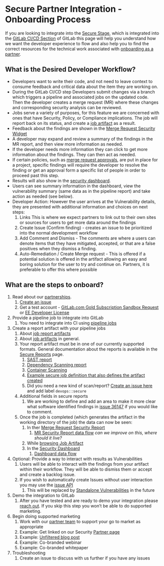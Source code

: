 # Secure Partner Integration - Onboarding Process

If you are looking to integrate into the [Secure Stage](https://about.gitlab.com/direction/secure/), which is integrated into the [GitLab CI/CD Section](https://about.gitlab.com/handbook/product/categories/#cicd-section) of GitLab this page will help you understand how we want the developer experience to flow and also help you to find the correct resources for the technical work associated with [onboarding as a partner](https://about.gitlab.com/partners/integrate/).

## What is the Desired Developer Workflow?

- Developers want to write their code, and not need to leave context to consume feedback and critical data about the item they are working on.
- During the GitLab CI/CD step Developers submit changes via a branch which triggers a pipeline and associated jobs on the updated code. Then the developer creates a merge request (MR) where these changes and corresponding security analysis can be reviewed.
- Jobs serve a variety of purposes, for this feature we are concerned with ones that have Security, Policy, or Compliance implications. The job will report back on its status, and create a [job artifact](https://docs.gitlab.com/ee/user/project/pipelines/job_artifacts.html) as a result.
- Feedback about the findings are shown in the [Merge Request Security Widget](https://docs.gitlab.com/ee/user/project/merge_requests/#security-reports-ultimate)
- A developer may expand and review a summary of the findings in the MR report, and then view more information as needed.
- If the developer needs more information they can click to get more information about the findings. They can then act as needed.
- If certain policies, such as [merge request approvals](https://docs.gitlab.com/ee/user/project/merge_requests/merge_request_approvals.html), are put in place for a project, specific findings will require the developer to resolve the finding or get an approval form a specific list of people in order to proceed past this step.
- Results will also show in the [security dashboard](https://docs.gitlab.com/ee/user/application_security/security_dashboard/#gitlab-security-dashboard-ultimate).
- Users can see summary information in the dashboard, view the vulnerability summary (same data as in the pipeline report) and take action as needed (see below).
- Developer Action: However the user arrives at the Vulnerability details, they are presented with additional information and choices on next steps:
    1. Links This is where we expect partners to link out to their own sites or sources for users to get more data around the findings
    1. Create Issue (Confirm finding) - creates an issue to be prioritized into the normal development workflow
    1. Add Comment and Dismiss - The comments are where a users can denote items that they have mitigated, accepted, or that are a false positives when they dismiss a finding.
    1. Auto-Remediation / Create Merge request - This is offered if a potential solution is offered in the artifact allowing an easy and boring solution for the user to try and continue on. Partners, it is preferable to offer this where possible

## What are the steps to onboard?

1. Read about our [partnerships](https://about.gitlab.com/partners/integrate/).
   1. [Create an issue](https://gitlab.com/gitlab-com/alliances/alliances/issues/new?issuable_template=new_partner)
   1. Get a test account - [GitLab.com Gold Subscription Sandbox Request](https://about.gitlab.com/partners/integrate/#gitlabcom-gold-subscription-sandbox-request) or [EE Developer License](https://about.gitlab.com/partners/integrate/#requesting-ee-dev-license-for-rd)
1. Provide a pipeline job to integrate into GitLab
   1. You need to integrate into CI using [pipeline jobs](https://docs.gitlab.com/ee/development/pipelines.html)
1. Create a report artifact with your pipeline jobs
   1. About [job report artifacts](https://docs.gitlab.com/ee/ci/yaml/README.html#artifactsreports)
   1. About [job artifacts](https://docs.gitlab.com/ee/user/project/pipelines/job_artifacts.html) in general.
   1. Your report artifact must be in one of our currently supported formats. General documentation about the reports is available in the [Secure Reports](https://docs.gitlab.com/ee/development/integrations/secure/#report) page.
      1. [SAST report](https://docs.gitlab.com/ee/user/application_security/sast/#reports-json-format)
      1. [Dependency Scanning report](https://docs.gitlab.com/ee/user/application_security/dependency_scanning/#reports-json-format)
      1. [Container Scanning](https://docs.gitlab.com/ee/user/application_security/container_scanning/index.html#reports-json-format)
      1. [Example secure job definition that also defines the artifact created](https://gitlab.com/gitlab-org/gitlab/blob/master/lib/gitlab/ci/templates/Security/Container-Scanning.gitlab-ci.yml)
      1. Did you need a new kind of scan/report? [Create an issue here](https://gitlab.com/gitlab-org/gitlab/issues/new#) and add label `devops::secure`
   1. Additional fields in secure reports
      1. We are working to define and add an area to make it more clear what software identified findings in [issue 36147](https://gitlab.com/gitlab-org/gitlab/issues/36147) if you would like to comment.
   1. Once the job is completed (which generates the artifact in the working directory of the job) the data can now be seen:
      1. In ther [Merge Request Security Report](https://docs.gitlab.com/ee/user/project/merge_requests/#security-reports-ultimate)
         1. [MR Security Report data flow](https://gitlab.com/snippets/1910005#merge-request-view) *can we improve on this, where should it live?*
      1. While [browsing Job Artifact](https://docs.gitlab.com/ee/user/project/pipelines/job_artifacts.html#browsing-artifacts)
      1. In the [Security Dashboard](https://docs.gitlab.com/ee/user/application_security/security_dashboard/)
         1. [Dashboard data flow](https://gitlab.com/snippets/1910005#project-and-group-dashboards)
1. Optional: Provide a way to interact with results as Vulnerabilities
   1. Users will be able to interact with the findings from your artifact within their workflow. They will be able to dismiss them or accept and create a backlog issue.
   1. If you wish to automatically create Issues without user interaction you may use the [issue API](https://docs.gitlab.com/ee/api/issues.html)
      1. This will be replaced by [Standalone Vulnerabilities](https://gitlab.com/groups/gitlab-org/-/epics/634) in the future
1. Demo the integration to GitLab
   1. After you have tested and are ready to demo your integration please [reach out](https://about.gitlab.com/partners/integrate/). If you skip this step you won’t be able to do supported marketing.
1. Begin doing supported marketing
   1. Work with our [partner team](https://about.gitlab.com/partners/integrate/) to support your go to market as appropriate
   1. Example: Get linked on our Security [Partner page](https://about.gitlab.com/partners/#security)
   1. Example: [Unfiltered blog post](https://about.gitlab.com/handbook/marketing/blog/unfiltered/)
   1. Example: Co-branded webinar
   1. Example: Co-branded whitepaper
1. Troubleshooting
   1. Create an issue to discuss with us further if you have any issues

<!--
1. Optional: Auto Remediation
  1. If you specified a `remediations` in your artifact, it will be proposed through [auto remediation](https://docs.gitlab.com/ee/user/application_security/index.html#solutions-for-vulnerabilities-auto-remediation)
  1. Example on how to populate that field *this needs to be improved to include full example <https://docs.gitlab.com/ee/user/application_security/dependency_scanning/#reports-json-format> and if all fields are optional or required*
-->
